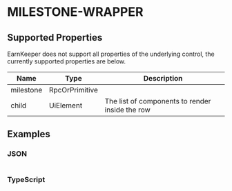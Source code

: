 # MILESTONE-WRAPPER

## Supported Properties

EarnKeeper does not support all properties of the underlying control, the currently supported properties are below.

| Name      | Type           | Description                                     |
| --------- | -------------- | ----------------------------------------------- |
| milestone | RpcOrPrimitive |                                                 |
| child     | UiElement      | The list of components to render inside the row |

## Examples

### JSON

```json
```

### TypeScript

```javascript
```
